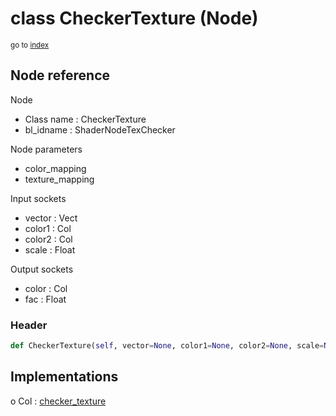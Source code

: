 # class CheckerTexture (Node)

<sub>go to [index](/docs/index.md)</sub>

## Node reference

Node
 - Class name : CheckerTexture
 - bl_idname : ShaderNodeTexChecker

Node parameters
 - color_mapping
 - texture_mapping

Input sockets
 - vector : Vect
 - color1 : Col
 - color2 : Col
 - scale : Float

Output sockets
 - color : Col
 - fac : Float

### Header

``` python
def CheckerTexture(self, vector=None, color1=None, color2=None, scale=None, color_mapping=None, texture_mapping=None, node_label=None, node_color=None):
```

## Implementations

o Col : [checker_texture](/docs/Shader_classes/Col.md#checker_texture) 

